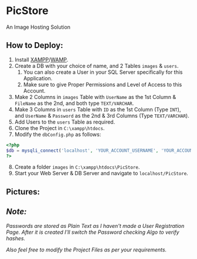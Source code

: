 # PicStore
An Image Hosting Solution
## How to Deploy:
1. Install [XAMPP](https://www.apachefriends.org/)/[WAMP](https://www.wampserver.com/en/).
2. Create a DB with your choice of name, and 2 Tables `images` & `users`.
   1. You can also create a User in your SQL Server specifically for this Application.
   2. Make sure to give Proper Permissions and Level of Access to this Account.
3. Make 2 Columns in `images` Table with `UserName` as the 1st Column & `FileName` as the 2nd, and both type `TEXT/VARCHAR`.
4. Make 3 Columns in `users` Table with `ID` as the 1st Column (Type `INT`), and `UserName` & `Password` as the 2nd & 3rd Columns (Type `TEXT/VARCHAR`).
5. Add Users to the `users` Table as required.
6. Clone the Project in `C:\xampp\htdocs`.
7. Modify the `dbConfig.php` as follows:
```php
<?php
$db = mysqli_connect('localhost', 'YOUR_ACCOUNT_USERNAME', 'YOUR_ACCOUNT_PASSWORD', 'DB_NAME');
?>
```
8. Create a folder `images` in `C:\xampp\htdocs\PicStore`.
9. Start your Web Server & DB Server and navigate to `localhost/PicStore`.
## Pictures:

## *Note:*
*Passwords are stored as Plain Text as I haven't made a User Registration Page. After it is created I'll switch the Password checking Algo to verify hashes.*

*Also feel free to modify the Project Files as per your requirements.*